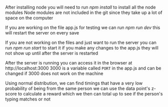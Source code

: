 After installing node you will need to run *npm install* to install all the node modules
    Node modules are not included in the git since they take up a lot of space on the computer

If you are working on the file app.js for testing we can run *npm run dev*
    this will restart the server on every save

If you are not working on the files and just want to run the server you can run *npm run start* to start it
    if you make any changes to the app.js they will not show up until after the server is restarted

After the server is running you can access it in the browser at http://localhost:3000
    3000 is a variable called `PORT` in the app.js and can be changed if 3000 does not work on the machine



Using normal distribution, we can find timings that have a very low probability of being from the same person
    we can use the data point's z-score to calculate a reward which we then can total up to see if the person's typing matches or not